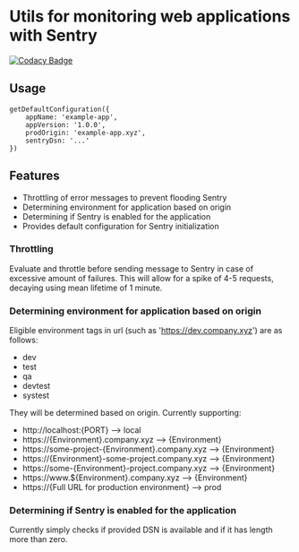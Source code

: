 # Utils for monitoring web applications with Sentry

[![Codacy Badge](https://api.codacy.com/project/badge/Grade/7cb78cd9dd9440a48ff6b5646a2fa3cb)](https://www.codacy.com/app/oyvindym/sentry-utils-js?utm_source=github.com&amp;utm_medium=referral&amp;utm_content=capraconsulting/sentry-utils-js&amp;utm_campaign=Badge_Grade)

## Usage

```
getDefaultConfiguration({
    appName: 'example-app',
    appVersion: '1.0.0',
    prodOrigin: 'example-app.xyz',
    sentryDsn: '...'
})
```

## Features

- Throttling of error messages to prevent flooding Sentry
- Determining environment for application based on origin
- Determining if Sentry is enabled for the application
- Provides default configuration for Sentry initialization

### Throttling

Evaluate and throttle before sending message to Sentry in case of excessive amount of failures. This will allow for a spike of 4-5 requests, decaying using mean lifetime of 1 minute.

### Determining environment for application based on origin

Eligible environment tags in url (such as 'https://dev.company.xyz') are as follows:

- dev
- test
- qa
- devtest
- systest

They will be determined based on origin. Currently supporting:

- http://localhost:{PORT} --> local
- https://{Environment}.company.xyz --> {Environment}
- https://some-project-{Environment}.company.xyz --> {Environment}
- https://{Environment}-some-project.company.xyz --> {Environment}
- https://some-{Environment}-project.company.xyz --> {Environment}
- https://www.${Environment}.company.xyz --> {Environment}
- https://{Full URL for production environment} --> prod

### Determining if Sentry is enabled for the application

Currently simply checks if provided DSN is available and if it has length more than zero.
